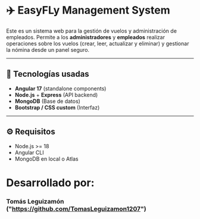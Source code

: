 # ✈️ EasyFLy Management System

Este es un sistema web para la gestión de vuelos y administración de empleados. Permite a los **administradores** y **empleados** realizar operaciones sobre los vuelos (crear, leer, actualizar y eliminar) y gestionar la nómina desde un panel seguro.

---

## 🚀 Tecnologías usadas

- **Angular 17** (standalone components)
- **Node.js** + **Express** (API backend)
- **MongoDB** (Base de datos)
- **Bootstrap / CSS custom** (Interfaz)
---

## ⚙️ Requisitos

- Node.js >= 18
- Angular CLI
- MongoDB en local o Atlas

# Desarrollado por:
### Tomás Leguizamón ("https://github.com/TomasLeguizamon1207")
